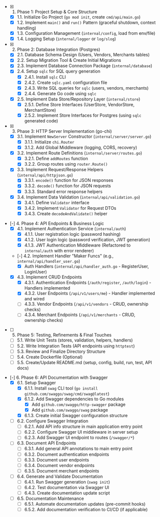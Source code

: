 - [x] 1. Phase 1: Project Setup & Core Structure
  - [x] 1.1. Initialize Go Project (`go mod init`, create `cmd/api/main.go`)
  - [x] 1.2. Implement `main()` and `run()` Pattern (graceful shutdown, context handling)
  - [x] 1.3. Configuration Management (`internal/config`, load from env/file)
  - [x] 1.4. Logging Setup (`internal/logger` or `log/slog`)
- [x] 2. Phase 2: Database Integration (Postgres)
  - [x] 2.1. Database Schema Design (Users, Vendors, Merchants tables)
  - [x] 2.2. Setup Migration Tool & Create Initial Migrations
  - [x] 2.3. Implement Database Connection Package (`internal/database`)
  - [x] 2.4. Setup `sqlc` for SQL query generation
    - [x] 2.4.1. Install `sqlc` CLI
    - [x] 2.4.2. Create `sqlc.yaml` configuration file
    - [x] 2.4.3. Write SQL queries for `sqlc` (users, vendors, merchants)
    - [x] 2.4.4. Generate Go code using `sqlc`
  - [x] 2.5. Implement Data Store/Repository Layer (`internal/store`)
    - [x] 2.5.1. Define Store Interfaces (UserStore, VendorStore, MerchantStore)
    - [x] 2.5.2. Implement Store Interfaces for Postgres (using `sqlc` generated code)
- [x] 3. Phase 3: HTTP Server Implementation (go-chi)
  - [x] 3.1. Implement `NewServer` Constructor (`internal/server/server.go`)
    - [x] 3.1.1. Initialize `chi.Router`
    - [x] 3.1.2. Add Global Middleware (logging, CORS, recovery)
  - [x] 3.2. Implement Route Definitions (`internal/server/routes.go`)
    - [x] 3.2.1. Define `addRoutes` function
    - [x] 3.2.2. Group routes using `router.Route()`
  - [x] 3.3. Implement Request/Response Helpers (`internal/api/httpjson.go`)
    - [x] 3.3.1. `encode()` function for JSON responses
    - [x] 3.3.2. `decode()` function for JSON requests
    - [x] 3.3.3. Standard error response helpers
  - [x] 3.4. Implement Data Validation (`internal/api/validation.go`)
    - [x] 3.4.1. Define `Validator` interface
    - [x] 3.4.2. Implement `Validator` for Request DTOs
    - [x] 3.4.3. Create `decodeAndValidate()` helper
- [-] 4. Phase 4: API Endpoints & Business Logic
  - [x] 4.1. Implement Authentication Service (`internal/auth`)
    - [x] 4.1.1. User registration logic (password hashing)
    - [x] 4.1.2. User login logic (password verification, JWT generation)
    - [x] 4.1.3. JWT Authentication Middleware (Refactored to `internal/auth` with error renderer)
  - [-] 4.2. Implement Handler "Maker Funcs" (e.g., `internal/api/handler_user.go`)
    - [x] Auth Handlers (`internal/api/handler_auth.go` - RegisterUser, LoginUser)
  - [x] 4.3. Implement CRUD Endpoints
    - [x] 4.3.1. Authentication Endpoints (`/auth/register`, `/auth/login`) - Handlers implemented
    - [x] 4.3.2. User Endpoints (`/api/v1/users/me`) - Handler implemented and wired
    - [ ] 4.3.3. Vendor Endpoints (`/api/v1/vendors` - CRUD, ownership checks)
    - [ ] 4.3.4. Merchant Endpoints (`/api/v1/merchants` - CRUD, ownership checks)
- [ ] 5. Phase 5: Testing, Refinements & Final Touches
  - [ ] 5.1. Write Unit Tests (stores, validation, helpers, handlers)
  - [ ] 5.2. Write Integration Tests (API endpoints using `httptest`)
  - [ ] 5.3. Review and Finalize Directory Structure
  - [ ] 5.4. Create Dockerfile (Optional)
  - [ ] 5.5. Create/Update README.md (setup, config, build, run, test, API docs)
- [-] 6. Phase 6: API Documentation with Swagger
  - [x] 6.1. Setup Swagger
    - [x] 6.1.1. Install `swag` CLI tool (`go install github.com/swaggo/swag/cmd/swag@latest`)
    - [x] 6.1.2. Add Swagger dependencies to Go modules
      - [x] Add `github.com/swaggo/http-swagger` package
      - [x] Add `github.com/swaggo/swag` package
    - [x] 6.1.3. Create initial Swagger configuration structure
  - [ ] 6.2. Configure Swagger Integration
    - [ ] 6.2.1. Add API info structure in main application entry point
    - [ ] 6.2.2. Configure Swagger UI middleware in server setup
    - [ ] 6.2.3. Add Swagger UI endpoint to routes (`/swagger/*`)
  - [ ] 6.3. Document API Endpoints
    - [ ] 6.3.1. Add general API annotations to main entry point
    - [ ] 6.3.2. Document authentication endpoints
    - [ ] 6.3.3. Document user endpoints
    - [ ] 6.3.4. Document vendor endpoints
    - [ ] 6.3.5. Document merchant endpoints
  - [ ] 6.4. Generate and Validate Documentation
    - [ ] 6.4.1. Run Swagger generation (`swag init`)
    - [ ] 6.4.2. Test documentation via Swagger UI
    - [ ] 6.4.3. Create documentation update script
  - [ ] 6.5. Documentation Maintenance
    - [ ] 6.5.1. Automate documentation updates (pre-commit hooks)
    - [ ] 6.5.2. Add documentation verification to CI/CD (if applicable)
